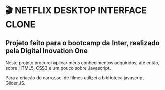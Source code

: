 # 🎬 NETFLIX DESKTOP INTERFACE CLONE

## Projeto feito para o bootcamp da Inter, realizado pela Digital Inovation One

Neste projeto procurei aplicar meus conhecimentos adquiridos, até então, sobre HTML5, CSS3 e um pouco sobre Javascript.

Para a criação do carrossel de filmes utilizei a biblioteca javascript Glider.JS.


